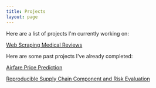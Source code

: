 ```yaml
---
title: Projects
layout: page
---
```


Here are a list of projects I'm currently working on:

<a href="https://github.com/jhancock75/Medical_Review_Project">Web Scraping Medical Reviews</a>

Here are some past projects I've already completed:

<a href="https://github.com/jhancock75/Airfare_Prediction/blob/main/README.md">Airfare Price Prediction</a>

<a href="https://github.com/jhancock75/my_blog/Reproducible%20Supply%20Chain%20Component%20and%20SKU%20Risk%20Evaluation.pdf">Reproducible Supply Chain Component and Risk Evaluation</a>
